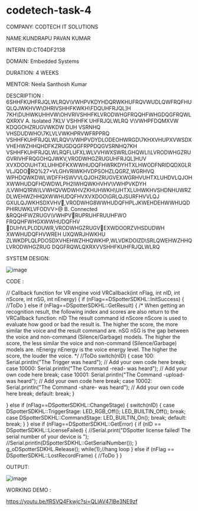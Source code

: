 # codetech-task-4
COMPANY: CODTECH IT SOLUTIONS

NAME:KUNDRAPU PAVAN KUMAR

INTERN ID:CT04DF2138

DOMAIN: Embedded Systems

DURATION: 4 WEEKS

MENTOR: Neela Santhosh Kumar

DESCRIPTION : 6SHHFKUHFRJQLWLRQV\VWHPVKDYHDQRWKHUFRQVWUDLQWFRQFHUQLQJWKHVW\OHRIVSHHFKWKH\FDQUHFRJQL]H
7KH\DUHWKUHHVW\OHVRIVSHHFKLVRODWHGFRQQHFWHGDQGFRQWLQXRXV
A. Isolated
7KLV VSHHFK UHFRJQLWLRQ V\VWHPFDQMXVW KDQGOHZRUGVWKDW DUH VSRNHQ VHSDUDWHO\7KLVLVWKHPRVWFRPPRQ
VSHHFKUHFRJQLWLRQV\VWHPVDYDLODEOHWRGD\7KHXVHUPXVWSDXVHEHWZHHQHDFKZRUGDQGFRPPDQGVSRNHQ7KH
VSHHFKUHFRJQLWLRQFLUFXLWLVVHWXSWRLGHQWLI\LVRODWHGZRUGVRIVHFRQGOHQJWKV,VRODWHGZRUGUHFRJQL]HUV
XVXDOO\UHTXLUHHDFKXWWHUDQFHWRKDYHTXLHWODFNRIDQDXGLRVLJQDORQ%27+VLGHVRIWKHVDPSOHZLQGRZ,WGRHVQ
WPHDQWKDWLWDFFHSWVVLQJOHZRUGVEXWGRHVUHTXLUHDVLQJOHXWWHUDQFHDWDWLPH2IWHQWKHVHV\VWHPVKDYH
/LVWHQ1RW/LVWHQVWDWHVZKHUHWKH\UHTXLUHWKHVSHDNHUWRZDLWEHWZHHQXWWHUDQFHVXVXDOO\GRLQJSURFHVVLQJ
GXULQJWKHSDXVHV,VRODWHG8WWHUDQFHPLJKWEHDEHWWHUQDPHIRUWKLVFODVV>@
B. Connected
&RQQHFWZRUGV\VWHPVRUPRUHFRUUHFWO\
FRQQHFWHGXWWHUDQFHV
DUHVLPLODUWR,VRODWHGZRUGVEXWDOORZVHSDUDWH
XWWHUDQFHVWREH
UXQWRJHWKHU
ZLWKDPLQLPDOSDXVHEHWZHHQWKHP,WLVDKDOIZD\SRLQWEHWZHHQLVRODWHGZRUG
DQGFRQWLQXRXVVSHHFKUHFRJQLWLRQ

SYSTEM DESIGN:

![image](https://github.com/user-attachments/assets/2477a7e1-633b-4cdb-8ba8-25cff7426b38)

CODE :

// Callback function for VR engine void VRCallback(int nFlag, int nID, int nScore, int nSG, int nEnergy) { if (nFlag==DSpotterSDKHL::InitSuccess) { //ToDo } else if (nFlag==DSpotterSDKHL::GetResult) { /* When getting an recognition result, the following index and scores are also return to the VRCallback function: nID The result command id nScore nScore is used to evaluate how good or bad the result is. The higher the score, the more similar the voice and the result command are. nSG nSG is the gap between the voice and non-command (Silence/Garbage) models. The higher the score, the less similar the voice and non-command (Silence/Garbage) models are. nEnergy nEnergy is the voice energy level. The higher the score, the louder the voice. */ //ToDo switch(nID) { case 100: Serial.println("The Trigger was heard"); // Add your own code here break; case 10000: Serial.println("The Command -read- was heard"); // Add your own code here break; case 10001: Serial.println("The Command -upload- was heard"); // Add your own code here break; case 10002: Serial.println("The Command -share- was heard"); // Add your own code here break; default: break; }

} else if (nFlag==DSpotterSDKHL::ChangeStage) { switch(nID) { case DSpotterSDKHL::TriggerStage: LED_RGB_Off(); LED_BUILTIN_Off(); break; case DSpotterSDKHL::CommandStage: LED_BUILTIN_On(); break; default: break; } } else if (nFlag==DSpotterSDKHL::GetError) { if (nID == DSpotterSDKHL::LicenseFailed) { //Serial.print("DSpotter license failed! The serial number of your device is "); //Serial.println(DSpotterSDKHL::GetSerialNumber()); } g_oDSpotterSDKHL.Release(); while(1);//hang loop } else if (nFlag == DSpotterSDKHL::LostRecordFrame) { //ToDo } }

OUTPUT:

![image](https://github.com/user-attachments/assets/123a9dce-c5e3-409a-ba9c-9f2184305a57)

WORKING DEMO :

https://youtu.be/fRSVQ4Fkwjc?si=QLlAV47lBe3NE9zf
